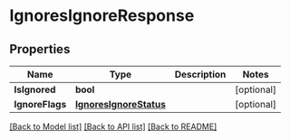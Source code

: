# IgnoresIgnoreResponse

## Properties
Name | Type | Description | Notes
------------ | ------------- | ------------- | -------------
**IsIgnored** | **bool** |  | [optional] 
**IgnoreFlags** | [**IgnoresIgnoreStatus**](Ignores.IgnoreStatus.md) |  | [optional] 

[[Back to Model list]](../README.md#documentation-for-models) [[Back to API list]](../README.md#documentation-for-api-endpoints) [[Back to README]](../README.md)


